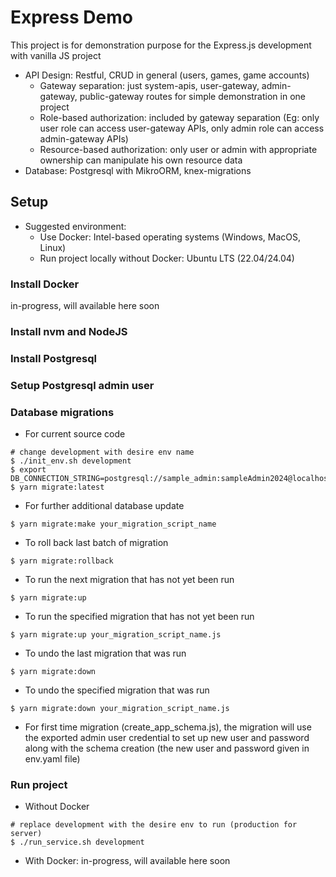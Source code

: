 # Express Demo
This project is for demonstration purpose for the Express.js development with vanilla JS project
- API Design: Restful, CRUD in general (users, games, game accounts)
  - Gateway separation: just system-apis, user-gateway, admin-gateway, public-gateway routes for simple demonstration in one project
  - Role-based authorization: included by gateway separation (Eg: only user role can access user-gateway APIs, only admin role can access admin-gateway APIs)
  - Resource-based authorization: only user or admin with appropriate ownership can manipulate his own resource data
- Database: Postgresql with MikroORM, knex-migrations

## Setup
- Suggested environment: 
  - Use Docker: Intel-based operating systems (Windows, MacOS, Linux)
  - Run project locally without Docker: Ubuntu LTS (22.04/24.04)
### Install Docker
in-progress, will available here soon
### Install nvm and NodeJS
### Install Postgresql
### Setup Postgresql admin user
### Database migrations
- For current source code
```shell
# change development with desire env name
$ ./init_env.sh development
$ export DB_CONNECTION_STRING=postgresql://sample_admin:sampleAdmin2024@localhost:5432/postgres
$ yarn migrate:latest
```
- For further additional database update
```shell
$ yarn migrate:make your_migration_script_name
```
- To roll back last batch of migration
```shell
$ yarn migrate:rollback
```
- To run the next migration that has not yet been run
```shell
$ yarn migrate:up
```
- To run the specified migration that has not yet been run
```shell
$ yarn migrate:up your_migration_script_name.js
```
- To undo the last migration that was run
```shell
$ yarn migrate:down
```
- To undo the specified migration that was run
```shell
$ yarn migrate:down your_migration_script_name.js
```
- For first time migration (create_app_schema.js), the migration will use the exported admin user credential to set up new user and password along with the schema creation (the new user and password given in env.yaml file)
### Run project
- Without Docker
```shell
# replace development with the desire env to run (production for server)
$ ./run_service.sh development
```
- With Docker: in-progress, will available here soon